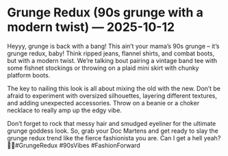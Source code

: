# Grunge Redux (90s grunge with a modern twist) — 2025-10-12

Heyyy, grunge is back with a bang! This ain’t your mama’s 90s grunge – it’s grunge redux, baby! Think ripped jeans, flannel shirts, and combat boots, but with a modern twist. We’re talking bout pairing a vintage band tee with some fishnet stockings or throwing on a plaid mini skirt with chunky platform boots.

The key to nailing this look is all about mixing the old with the new. Don’t be afraid to experiment with oversized silhouettes, layering different textures, and adding unexpected accessories. Throw on a beanie or a choker necklace to really amp up the edgy vibe.

Don’t forget to rock that messy hair and smudged eyeliner for the ultimate grunge goddess look. So, grab your Doc Martens and get ready to slay the grunge redux trend like the fierce fashionista you are. Can I get a hell yeah? 🤘🏼#GrungeRedux #90sVibes #FashionForward